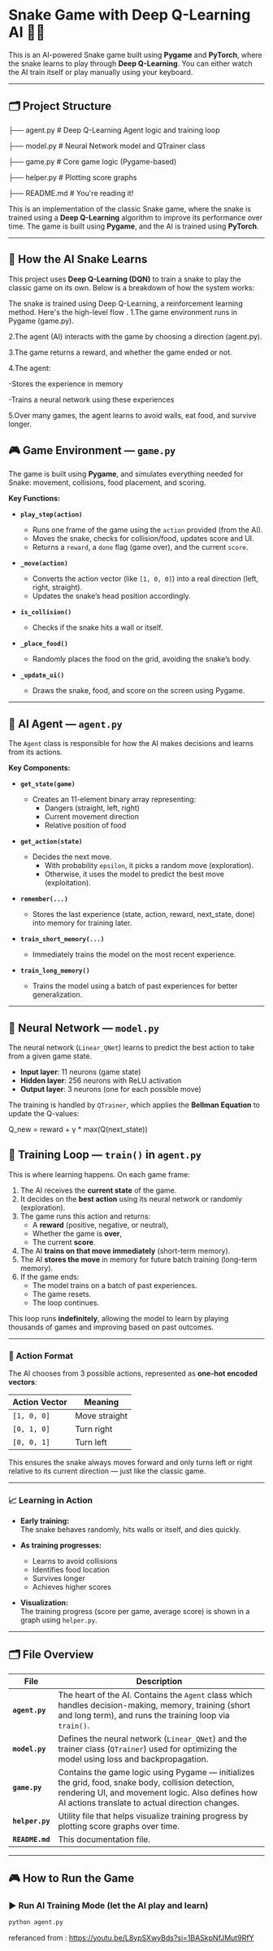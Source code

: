 # Snake Game with Deep Q-Learning AI 🐍🧠

This is an AI-powered Snake game built using **Pygame** and **PyTorch**, where the snake learns to play through **Deep Q-Learning**. You can either watch the AI train itself or play manually using your keyboard.

---

## 🗂 Project Structure
├── agent.py # Deep Q-Learning Agent logic and training loop

├── model.py # Neural Network model and QTrainer class 

├── game.py # Core game logic (Pygame-based)

├── helper.py # Plotting score graphs

├── README.md # You're reading it!


This is an implementation of the classic Snake game, where the snake is trained using a **Deep Q-Learning** algorithm to improve its performance over time. The game is built using **Pygame**, and the AI is trained using **PyTorch**.

---

## 🧠 How the AI Snake Learns

This project uses **Deep Q-Learning (DQN)** to train a snake to play the classic game on its own. Below is a breakdown of how the system works:

The snake is trained using Deep Q-Learning, a reinforcement learning method. Here's the high-level flow . 
1.The game environment runs in Pygame (game.py).

2.The agent (AI) interacts with the game by choosing a direction (agent.py).

3.The game returns a reward, and whether the game ended or not.

4.The agent:

  -Stores the experience in memory
  
  -Trains a neural network using these experiences
  
5.Over many games, the agent learns to avoid walls, eat food, and survive longer.

## 🎮 Game Environment — `game.py`

The game is built using **Pygame**, and simulates everything needed for Snake: movement, collisions, food placement, and scoring.

**Key Functions:**

- **`play_step(action)`**  
  - Runs one frame of the game using the `action` provided (from the AI).
  - Moves the snake, checks for collision/food, updates score and UI.
  - Returns a `reward`, a `done` flag (game over), and the current `score`.

- **`_move(action)`**  
  - Converts the action vector (like `[1, 0, 0]`) into a real direction (left, right, straight).
  - Updates the snake’s head position accordingly.

- **`is_collision()`**  
  - Checks if the snake hits a wall or itself.

- **`_place_food()`**  
  - Randomly places the food on the grid, avoiding the snake’s body.

- **`_update_ui()`**  
  - Draws the snake, food, and score on the screen using Pygame.

---

## 🤖 AI Agent — `agent.py`

The `Agent` class is responsible for how the AI makes decisions and learns from its actions.

**Key Components:**

- **`get_state(game)`**  
  - Creates an 11-element binary array representing:
    - Dangers (straight, left, right)
    - Current movement direction
    - Relative position of food

- **`get_action(state)`**  
  - Decides the next move.
    - With probability `epsilon`, it picks a random move (exploration).
    - Otherwise, it uses the model to predict the best move (exploitation).

- **`remember(...)`**  
  - Stores the last experience (state, action, reward, next_state, done) into memory for training later.

- **`train_short_memory(...)`**  
  - Immediately trains the model on the most recent experience.

- **`train_long_memory()`**  
  - Trains the model using a batch of past experiences for better generalization.

---

## 🧠 Neural Network — `model.py`

The neural network (`Linear_QNet`) learns to predict the best action to take from a given game state.

- **Input layer**: 11 neurons (game state)
- **Hidden layer**: 256 neurons with ReLU activation
- **Output layer**: 3 neurons (one for each possible move)

The training is handled by `QTrainer`, which applies the **Bellman Equation** to update the Q-values:


Q_new = reward + γ * max(Q(next_state))


## 🔁 Training Loop — `train()` in `agent.py`

This is where learning happens. On each game frame:

1. The AI receives the **current state** of the game.
2. It decides on the **best action** using its neural network or randomly (exploration).
3. The game runs this action and returns:
   - A **reward** (positive, negative, or neutral),
   - Whether the game is **over**,
   - The current **score**.
4. The AI **trains on that move immediately** (short-term memory).
5. The AI **stores the move** in memory for future batch training (long-term memory).
6. If the game ends:
   - The model trains on a batch of past experiences.
   - The game resets.
   - The loop continues.

This loop runs **indefinitely**, allowing the model to learn by playing thousands of games and improving based on past outcomes.

---

### 🤖 Action Format

The AI chooses from 3 possible actions, represented as **one-hot encoded vectors**:

| Action Vector   | Meaning       |
|----------------|----------------|
| `[1, 0, 0]`     | Move straight  |
| `[0, 1, 0]`     | Turn right     |
| `[0, 0, 1]`     | Turn left      |

This ensures the snake always moves forward and only turns left or right relative to its current direction — just like the classic game.

---

### 📈 Learning in Action

- **Early training:**  
  The snake behaves randomly, hits walls or itself, and dies quickly.

- **As training progresses:**  
  - Learns to avoid collisions
  - Identifies food location
  - Survives longer
  - Achieves higher scores

- **Visualization:**  
  The training progress (score per game, average score) is shown in a graph using `helper.py`.

---

## 🗂 File Overview

| File               | Description |
|--------------------|-------------|
| **`agent.py`**     | The heart of the AI. Contains the `Agent` class which handles decision-making, memory, training (short and long term), and runs the training loop via `train()`. |
| **`model.py`**     | Defines the neural network (`Linear_QNet`) and the trainer class (`QTrainer`) used for optimizing the model using loss and backpropagation. |
| **`game.py`**      | Contains the game logic using Pygame — initializes the grid, food, snake body, collision detection, rendering UI, and movement logic. Also defines how AI actions translate to actual direction changes. |
| **`helper.py`**    | Utility file that helps visualize training progress by plotting score graphs over time. |
| **`README.md`**    | This documentation file. |

---

## 🎮 How to Run the Game

### ▶️ Run AI Training Mode (let the AI play and learn)
```bash
python agent.py
```









































referanced from : https://youtu.be/L8ypSXwyBds?si=1BASkpNfJMut9RfY
